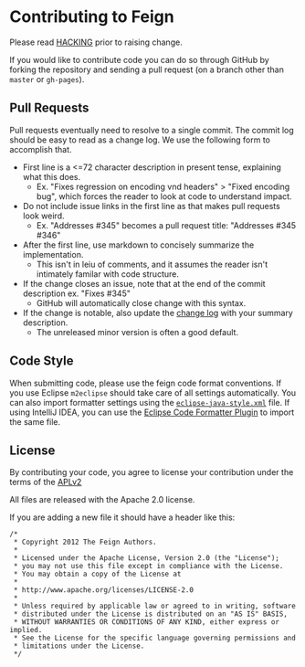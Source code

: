 # Contributing to Feign
Please read [HACKING](./HACKING.md) prior to raising change.

If you would like to contribute code you can do so through GitHub by forking the repository and sending a pull request (on a branch other than `master` or `gh-pages`).

## Pull Requests
Pull requests eventually need to resolve to a single commit. The commit log should be easy to read as a change log. We use the following form to accomplish that.
* First line is a <=72 character description in present tense, explaining what this does.
  * Ex. "Fixes regression on encoding vnd headers" > "Fixed encoding bug", which forces the reader to look at code to understand impact.
* Do not include issue links in the first line as that makes pull requests look weird.
  * Ex. "Addresses #345" becomes a pull request title: "Addresses #345 #346"
* After the first line, use markdown to concisely summarize the implementation.
  * This isn't in leiu of comments, and it assumes the reader isn't intimately familar with code structure.
* If the change closes an issue, note that at the end of the commit description ex. "Fixes #345"
  * GitHub will automatically close change with this syntax.
* If the change is notable, also update the [change log](./CHANGELOG.md) with your summary description.
  * The unreleased minor version is often a good default.

## Code Style

When submitting code, please use the feign code format conventions. If you use Eclipse `m2eclipse` should take care of all settings automatically.
You can also import formatter settings using the [`eclipse-java-style.xml`](https://github.com/OpenFeign/feign/blob/master/src/config/eclipse-java-style.xml) file.
If using IntelliJ IDEA, you can use the [Eclipse Code Formatter Plugin](http://plugins.jetbrains.com/plugin/6546) to import the same file.

## License

By contributing your code, you agree to license your contribution under the terms of the [APLv2](./LICENSE)

All files are released with the Apache 2.0 license.

If you are adding a new file it should have a header like this:

```
/*
 * Copyright 2012 The Feign Authors.
 *
 * Licensed under the Apache License, Version 2.0 (the "License");
 * you may not use this file except in compliance with the License.
 * You may obtain a copy of the License at
 *
 * http://www.apache.org/licenses/LICENSE-2.0
 *
 * Unless required by applicable law or agreed to in writing, software
 * distributed under the License is distributed on an "AS IS" BASIS,
 * WITHOUT WARRANTIES OR CONDITIONS OF ANY KIND, either express or implied.
 * See the License for the specific language governing permissions and
 * limitations under the License.
 */
 ```
